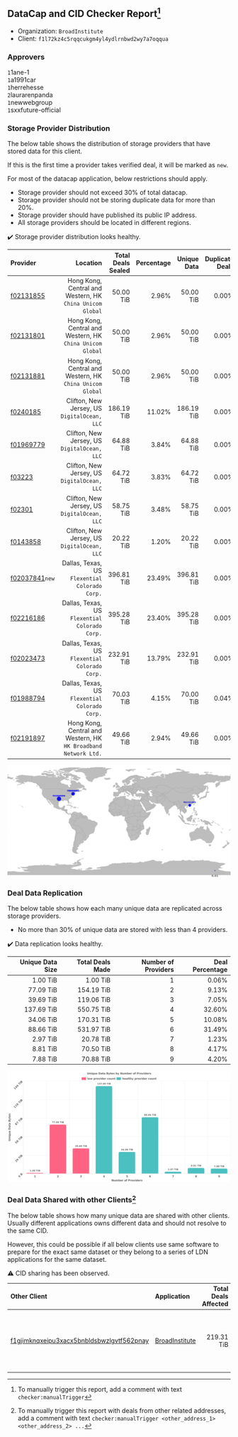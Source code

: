## DataCap and CID Checker Report[^1]
 - Organization: `BroadInstitute`
 - Client: `f1l72kz4c5rqqcukgm4yl4ydlrnbwd2wy7a7oqqua`
### Approvers
`1`1ane-1<br/>`1`a1991car<br/>`1`herrehesse<br/>`2`laurarenpanda<br/>`1`newwebgroup<br/>`1`sxxfuture-official

### Storage Provider Distribution
The below table shows the distribution of storage providers that have stored data for this client.

If this is the first time a provider takes verified deal, it will be marked as `new`.

For most of the datacap application, below restrictions should apply.
 - Storage provider should not exceed 30% of total datacap.
 - Storage provider should not be storing duplicate data for more than 20%.
 - Storage provider should have published its public IP address.
 - All storage providers should be located in different regions.

✔️ Storage provider distribution looks healthy.

| Provider                                                    |                                                           Location | Total Deals Sealed | Percentage | Unique Data | Duplicate Deals |
| :---------------------------------------------------------- | -----------------------------------------------------------------: | -----------------: | ---------: | ----------: | --------------: |
| [f02131855](https://filfox.info/en/address/f02131855)       |       Hong Kong, Central and Western, HK<br/>`China Unicom Global` |          50.00 TiB |      2.96% |   50.00 TiB |           0.00% |
| [f02131801](https://filfox.info/en/address/f02131801)       |       Hong Kong, Central and Western, HK<br/>`China Unicom Global` |          50.00 TiB |      2.96% |   50.00 TiB |           0.00% |
| [f02131881](https://filfox.info/en/address/f02131881)       |       Hong Kong, Central and Western, HK<br/>`China Unicom Global` |          50.00 TiB |      2.96% |   50.00 TiB |           0.00% |
| [f0240185](https://filfox.info/en/address/f0240185)         |                    Clifton, New Jersey, US<br/>`DigitalOcean, LLC` |         186.19 TiB |     11.02% |  186.19 TiB |           0.00% |
| [f01969779](https://filfox.info/en/address/f01969779)       |                    Clifton, New Jersey, US<br/>`DigitalOcean, LLC` |          64.88 TiB |      3.84% |   64.88 TiB |           0.00% |
| [f03223](https://filfox.info/en/address/f03223)             |                    Clifton, New Jersey, US<br/>`DigitalOcean, LLC` |          64.72 TiB |      3.83% |   64.72 TiB |           0.00% |
| [f02301](https://filfox.info/en/address/f02301)             |                    Clifton, New Jersey, US<br/>`DigitalOcean, LLC` |          58.75 TiB |      3.48% |   58.75 TiB |           0.00% |
| [f0143858](https://filfox.info/en/address/f0143858)         |                    Clifton, New Jersey, US<br/>`DigitalOcean, LLC` |          20.22 TiB |      1.20% |   20.22 TiB |           0.00% |
| [f02037841](https://filfox.info/en/address/f02037841)`new`  |                  Dallas, Texas, US<br/>`Flexential Colorado Corp.` |         396.81 TiB |     23.49% |  396.81 TiB |           0.00% |
| [f02216186](https://filfox.info/en/address/f02216186)       |                  Dallas, Texas, US<br/>`Flexential Colorado Corp.` |         395.28 TiB |     23.40% |  395.28 TiB |           0.00% |
| [f02023473](https://filfox.info/en/address/f02023473)       |                  Dallas, Texas, US<br/>`Flexential Colorado Corp.` |         232.91 TiB |     13.79% |  232.91 TiB |           0.00% |
| [f01988794](https://filfox.info/en/address/f01988794)       |                  Dallas, Texas, US<br/>`Flexential Colorado Corp.` |          70.03 TiB |      4.15% |   70.00 TiB |           0.04% |
| [f02191897](https://filfox.info/en/address/f02191897)       | Hong Kong, Central and Western, HK<br/>`HK Broadband Network Ltd.` |          49.66 TiB |      2.94% |   49.66 TiB |           0.00% |

<img src="https://raw.githubusercontent.com/data-preservation-programs/filplus-checker-assets/main/filecoin-project/filecoin-plus-large-datasets/issues/1685/1691138875454.png"/>

### Deal Data Replication
The below table shows how each many unique data are replicated across storage providers.

- No more than 30% of unique data are stored with less than 4 providers.

✔️ Data replication looks healthy.

| Unique Data Size | Total Deals Made | Number of Providers | Deal Percentage |
| ---------------: | ---------------: | ------------------: | --------------: |
|         1.00 TiB |         1.00 TiB |                   1 |           0.06% |
|        77.09 TiB |       154.19 TiB |                   2 |           9.13% |
|        39.69 TiB |       119.06 TiB |                   3 |           7.05% |
|       137.69 TiB |       550.75 TiB |                   4 |          32.60% |
|        34.06 TiB |       170.31 TiB |                   5 |          10.08% |
|        88.66 TiB |       531.97 TiB |                   6 |          31.49% |
|         2.97 TiB |        20.78 TiB |                   7 |           1.23% |
|         8.81 TiB |        70.50 TiB |                   8 |           4.17% |
|         7.88 TiB |        70.88 TiB |                   9 |           4.20% |

<img src="https://raw.githubusercontent.com/data-preservation-programs/filplus-checker-assets/main/filecoin-project/filecoin-plus-large-datasets/issues/1685/1691138876109.png"/>

### Deal Data Shared with other Clients[^3]
The below table shows how many unique data are shared with other clients.
Usually different applications owns different data and should not resolve to the same CID.

However, this could be possible if all below clients use same software to prepare for the exact same dataset or they belong to a series of LDN applications for the same dataset.

⚠️ CID sharing has been observed.

| Other Client                                                                                                          | Application                                                                                    | Total Deals Affected | Unique CIDs | Approvers                                                                                                                 |
| :-------------------------------------------------------------------------------------------------------------------- | :--------------------------------------------------------------------------------------------- | -------------------: | ----------: | :------------------------------------------------------------------------------------------------------------------------ |
| [f1gjimknqxeipu3xacx5bnbldsbwzlgvtf562pnay](https://filfox.info/en/address/f1gjimknqxeipu3xacx5bnbldsbwzlgvtf562pnay) | [BroadInstitute](https://github.com/filecoin-project/filecoin-plus-large-datasets/issues/1686) |           219.31 TiB |       3,200 | `1`igoovo<br/>`1`laurarenpanda<br/>`1`newwebgroup<br/>`1`SuperChaiChai<br/>`1`sxxfuture-official<br/>`1`Tom-OriginStorage |

[^1]: To manually trigger this report, add a comment with text `checker:manualTrigger`

[^2]: Deals from those addresses are combined into this report as they are specified with `checker:manualTrigger`

[^3]: To manually trigger this report with deals from other related addresses, add a comment with text `checker:manualTrigger <other_address_1> <other_address_2> ...`
